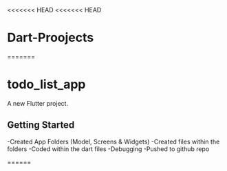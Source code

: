 <<<<<<< HEAD
<<<<<<< HEAD
# Dart-Proojects
=======
# todo_list_app

A new Flutter project.

## Getting Started
-Created App Folders (Model, Screens & Widgets)
-Created files within the folders
-Coded within the dart files
-Debugging
-Pushed to github repo

======
